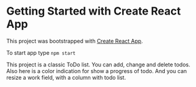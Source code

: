 # Getting Started with Create React App

This project was bootstrapped with [Create React App](https://github.com/facebook/create-react-app).

To start app type `npm start`

This project is a classic ToDo list.
You can add, change and delete todos. Also here is a color indication for show a progress of todo.
And you can resize a work field, with a column with todo list.
